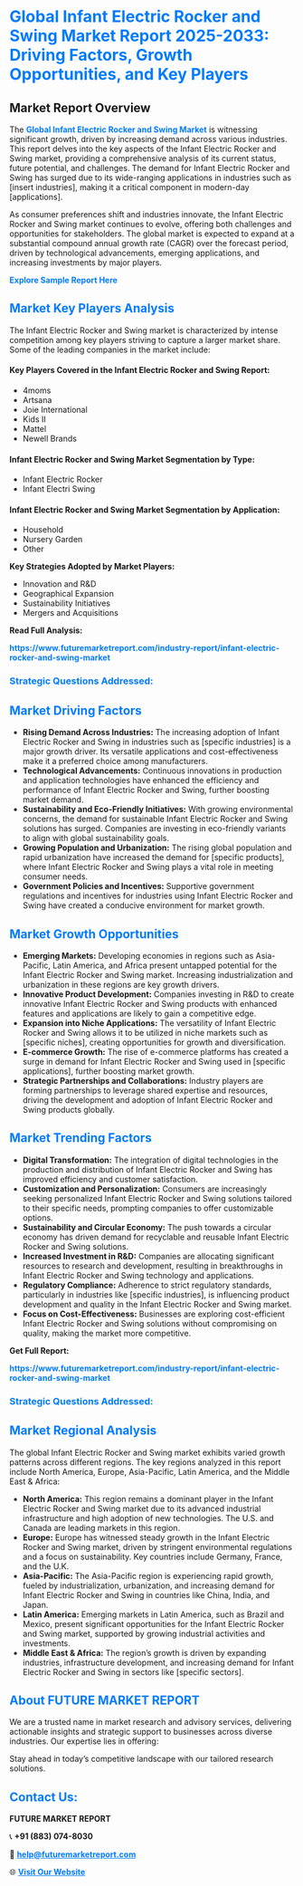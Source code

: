 <h1 style="color: #007BFF;">Global Infant Electric Rocker and Swing Market Report 2025-2033: Driving Factors, Growth Opportunities, and Key Players</h1>

<section id="overview">
<h2>Market Report Overview</h2>
<p>The <a href="https://www.futuremarketreport.com/industry-report/infant-electric-rocker-and-swing-market" style="color: #007BFF; text-decoration: none;"><strong>Global Infant Electric Rocker and Swing Market</strong></a> is witnessing significant growth, driven by increasing demand across various industries. This report delves into the key aspects of the Infant Electric Rocker and Swing market, providing a comprehensive analysis of its current status, future potential, and challenges. The demand for Infant Electric Rocker and Swing has surged due to its wide-ranging applications in industries such as [insert industries], making it a critical component in modern-day [applications].</p>
<p>As consumer preferences shift and industries innovate, the Infant Electric Rocker and Swing market continues to evolve, offering both challenges and opportunities for stakeholders. The global market is expected to expand at a substantial compound annual growth rate (CAGR) over the forecast period, driven by technological advancements, emerging applications, and increasing investments by major players.</p>
</section>

<section id="overview">
<p><a href="https://www.futuremarketreport.com/request-sample/reportId=109767" style="color: #007BFF; text-decoration: none;"><strong>Explore Sample Report Here</strong></a></p>
</section>

<section id="key-players">
<h2 style="color: #007BFF;">Market Key Players Analysis</h2>
<p>The Infant Electric Rocker and Swing market is characterized by intense competition among key players striving to capture a larger market share. Some of the leading companies in the market include:</p>
<h4>Key Players Covered in the Infant Electric Rocker and Swing Report:</h4>
<ul><li>4moms</li><li>Artsana</li><li>Joie International</li><li>Kids II</li><li>Mattel</li><li>Newell Brands</li></ul>
<h4>Infant Electric Rocker and Swing Market Segmentation by Type:</h4>
<ul><li>Infant Electric Rocker</li><li>Infant Electri Swing</li></ul>

<h4>Infant Electric Rocker and Swing Market Segmentation by Application:</h4>
<ul><li>Household</li><li>Nursery Garden</li><li>Other</li></ul>
<p><strong>Key Strategies Adopted by Market Players:</strong></p>
<ul>
<li>Innovation and R&D</li>
<li>Geographical Expansion</li>
<li>Sustainability Initiatives</li>
<li>Mergers and Acquisitions</li>
</ul>
</section>

<section>
<p><strong>Read Full Analysis: </strong></p><a href="https://www.futuremarketreport.com/industry-report/infant-electric-rocker-and-swing-market" style="color: #007BFF; text-decoration: none;"><strong>https://www.futuremarketreport.com/industry-report/infant-electric-rocker-and-swing-market</strong></a>
<h3 style="color: #007BFF;">Strategic Questions Addressed:</h3>
</section>

<section id="driving-factors">
<h2 style="color: #007BFF;">Market Driving Factors</h2>
<ul>
<li><strong>Rising Demand Across Industries:</strong> The increasing adoption of Infant Electric Rocker and Swing in industries such as [specific industries] is a major growth driver. Its versatile applications and cost-effectiveness make it a preferred choice among manufacturers.</li>
<li><strong>Technological Advancements:</strong> Continuous innovations in production and application technologies have enhanced the efficiency and performance of Infant Electric Rocker and Swing, further boosting market demand.</li>
<li><strong>Sustainability and Eco-Friendly Initiatives:</strong> With growing environmental concerns, the demand for sustainable Infant Electric Rocker and Swing solutions has surged. Companies are investing in eco-friendly variants to align with global sustainability goals.</li>
<li><strong>Growing Population and Urbanization:</strong> The rising global population and rapid urbanization have increased the demand for [specific products], where Infant Electric Rocker and Swing plays a vital role in meeting consumer needs.</li>
<li><strong>Government Policies and Incentives:</strong> Supportive government regulations and incentives for industries using Infant Electric Rocker and Swing have created a conducive environment for market growth.</li>
</ul>
</section>

<section id="growth-opportunities">
<h2 style="color: #007BFF;">Market Growth Opportunities</h2>
<ul>
<li><strong>Emerging Markets:</strong> Developing economies in regions such as Asia-Pacific, Latin America, and Africa present untapped potential for the Infant Electric Rocker and Swing market. Increasing industrialization and urbanization in these regions are key growth drivers.</li>
<li><strong>Innovative Product Development:</strong> Companies investing in R&D to create innovative Infant Electric Rocker and Swing products with enhanced features and applications are likely to gain a competitive edge.</li>
<li><strong>Expansion into Niche Applications:</strong> The versatility of Infant Electric Rocker and Swing allows it to be utilized in niche markets such as [specific niches], creating opportunities for growth and diversification.</li>
<li><strong>E-commerce Growth:</strong> The rise of e-commerce platforms has created a surge in demand for Infant Electric Rocker and Swing used in [specific applications], further boosting market growth.</li>
<li><strong>Strategic Partnerships and Collaborations:</strong> Industry players are forming partnerships to leverage shared expertise and resources, driving the development and adoption of Infant Electric Rocker and Swing products globally.</li>
</ul>
</section>

<section id="trending-factors">
<h2 style="color: #007BFF;">Market Trending Factors</h2>
<ul>
<li><strong>Digital Transformation:</strong> The integration of digital technologies in the production and distribution of Infant Electric Rocker and Swing has improved efficiency and customer satisfaction.</li>
<li><strong>Customization and Personalization:</strong> Consumers are increasingly seeking personalized Infant Electric Rocker and Swing solutions tailored to their specific needs, prompting companies to offer customizable options.</li>
<li><strong>Sustainability and Circular Economy:</strong> The push towards a circular economy has driven demand for recyclable and reusable Infant Electric Rocker and Swing solutions.</li>
<li><strong>Increased Investment in R&D:</strong> Companies are allocating significant resources to research and development, resulting in breakthroughs in Infant Electric Rocker and Swing technology and applications.</li>
<li><strong>Regulatory Compliance:</strong> Adherence to strict regulatory standards, particularly in industries like [specific industries], is influencing product development and quality in the Infant Electric Rocker and Swing market.</li>
<li><strong>Focus on Cost-Effectiveness:</strong> Businesses are exploring cost-efficient Infant Electric Rocker and Swing solutions without compromising on quality, making the market more competitive.</li>
</ul>
</section>

<section>
<p><strong>Get Full Report: </strong></p><a href="https://www.futuremarketreport.com/industry-report/infant-electric-rocker-and-swing-market" style="color: #007BFF; text-decoration: none;"><strong>https://www.futuremarketreport.com/industry-report/infant-electric-rocker-and-swing-market</strong></a>
<h3 style="color: #007BFF;">Strategic Questions Addressed:</h3>
</section>


<section id="regional-analysis">
<h2 style="color: #007BFF;">Market Regional Analysis</h2>
<p>The global Infant Electric Rocker and Swing market exhibits varied growth patterns across different regions. The key regions analyzed in this report include North America, Europe, Asia-Pacific, Latin America, and the Middle East & Africa:</p>
<ul>
<li><strong>North America:</strong> This region remains a dominant player in the Infant Electric Rocker and Swing market due to its advanced industrial infrastructure and high adoption of new technologies. The U.S. and Canada are leading markets in this region.</li>
<li><strong>Europe:</strong> Europe has witnessed steady growth in the Infant Electric Rocker and Swing market, driven by stringent environmental regulations and a focus on sustainability. Key countries include Germany, France, and the U.K.</li>
<li><strong>Asia-Pacific:</strong> The Asia-Pacific region is experiencing rapid growth, fueled by industrialization, urbanization, and increasing demand for Infant Electric Rocker and Swing in countries like China, India, and Japan.</li>
<li><strong>Latin America:</strong> Emerging markets in Latin America, such as Brazil and Mexico, present significant opportunities for the Infant Electric Rocker and Swing market, supported by growing industrial activities and investments.</li>
<li><strong>Middle East & Africa:</strong> The region’s growth is driven by expanding industries, infrastructure development, and increasing demand for Infant Electric Rocker and Swing in sectors like [specific sectors].</li>
</ul>
</section>

<footer>
<h2 style="color: #007BFF;">About FUTURE MARKET REPORT</h2>
<p>We are a trusted name in market research and advisory services, delivering actionable insights and strategic support to businesses across diverse industries. Our expertise lies in offering:</p>

<p>Stay ahead in today’s competitive landscape with our tailored research solutions.</p>

<h2 style="color: #007BFF;">Contact Us:</h2>
<p><strong>FUTURE MARKET REPORT</strong></p>
<p>📞 <strong>+91 (883) 074-8030</strong></p>
<p>📧 <strong><a href="mailto:help@futuremarketreport.com" style="color: #007BFF;">help@futuremarketreport.com</a></strong></p>
<p>🌐 <strong><a href="https://www.futuremarketreport.com/" style="color: #007BFF;">Visit Our Website</a></strong></p>
</footer>